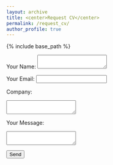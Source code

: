 ```yaml
---
layout: archive
title: <center>Request CV</center>
permalink: /request_cv/
author_profile: true
---
```


{% include base_path %}

<!-- modify this form HTML and place wherever you want your form -->
<form action="https://formspree.io/f/xrbqvvnz" method="POST">
  <label for="name">Your Name:</label>
  <textarea id="name" name="name"></textarea>

  <label for="email">Your Email:</label>
  <input type="email" id="email" name="email">

  <label for="company">Company:</label>
  <textarea id="company" name="company"></textarea>

  <label for="message">Your Message:</label>
  <textarea id="message" name="message"></textarea>

  <!-- your other form fields go here -->
  <button type="submit">Send</button>
</form>